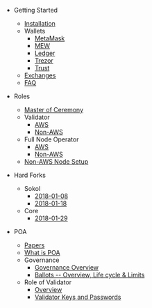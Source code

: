 * Getting Started
    * [Installation](POA-Installation)
    * Wallets
        * [MetaMask](POA-Network-on-MetaMask)
        * [MEW](POA-Network-on-MEW)
        * [Ledger](POA-Network-on-Ledger)
        * [Trezor](POA-Network-on-Trezor)
        * [Trust](POA-Network-on-Trust-Wallet)
    * [Exchanges](POA-on-Exchanges)
    * [FAQ](Frequently-Asked-Questions)
* Roles
    * [Master of Ceremony](Master-of-Ceremony-Setup)
    * Validator
        * [AWS](Validator-Node-on-AWS)
        * [Non-AWS](Validator-Node-Non-AWS)
    * Full Node Operator
        * [AWS](Bootnode-Setup-AWS)
        * [Non-AWS](Bootnode-Setup-Non-AWS)
    * [Non-AWS Node Setup](Non-AWS-Node-Setup)
* Hard Forks
    * Sokol
        * [2018-01-08](HFs-Sokol-2018-01-08)
        * [2018-01-18](HFs-Sokol-2018-01-18)
    * Core
        * [2018-01-29](HFs-Core-2018-01-29)

* POA
    * [Papers](POA-Network-Papers)
    * [What is POA](What-is-POA)
    * Governance
        *  [Governance Overview](Governance-Overview)
        *  [Ballots -- Overview, Life cycle & Limits](https://github.com/poanetwork/wiki/wiki/Ballots-Overview.-Life-cycle-and-limits)
    * Role of Validator
       *   [Overview](https://github.com/poanetwork/wiki/wiki/Role-of-Validator)
       *   [Validator Keys and Passwords](https://github.com/poanetwork/wiki/wiki/Validator-Keys-and-Passwords)
